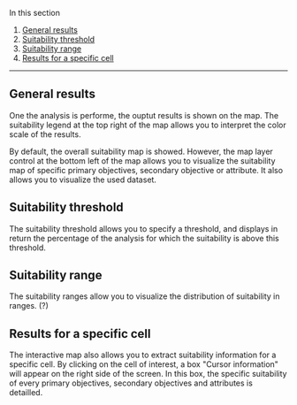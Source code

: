 In this section

1. [General results](#general-results)
2. [Suitability threshold](#suitability-threshold)
3. [Suitability range](#suitability-range)
4. [Results for a specific cell](#results-for-a-specific-cell)

---

## General results

One the analysis is performe, the ouptut results is shown on the map. The suitability legend at the top right of the map allows you to interpret the color scale of the results.

By default, the overall suitability map is showed. However, the map layer control at the bottom left of the map allows you to visualize the suitability map of specific primary objectives, secondary objective or attribute. It also allows you to visualize the used dataset.

## Suitability threshold

The suitability threshold allows you to specify a threshold, and displays in return the percentage of the analysis for which the suitability is above this threshold.

## Suitability range

The suitability ranges allow you to visualize the distribution of suitability in ranges. (?)

## Results for a specific cell

The interactive map also allows you to extract suitability information for a specific cell. By clicking on the cell of interest, a box "Cursor information" will appear on the right side of the screen. In this box, the specific suitability of every primary objectives, secondary objectives and attributes is detailled.
